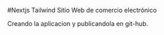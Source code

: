 #Nextjs Tailwind Sitio Web de comercio electrónico

Creando la aplicacion y publicandola en git-hub.
